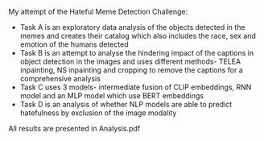 My attempt of the Hateful Meme Detection Challenge:
<ul>
  <li>Task A is an exploratory data analysis of the objects detected in the memes and creates their catalog which also includes the race, sex and emotion of the humans detected</li>
  <li>Task B is an attempt to analyse the hindering impact of the captions in object detection in the images and uses different methods- TELEA inpainting, NS inpainting and cropping to remove the captions for a comprehensive analysis</li>
  <li>Task C uses 3 models- intermediate fusion of CLIP embeddings, RNN model and an MLP model which use BERT embeddings</li>
  <li>Task D is an analysis of whether NLP models are able to predict hatefulness by exclusion of the image modality</li>
</ul>

All results are presented in Analysis.pdf
